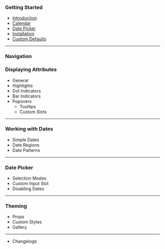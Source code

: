 ### Getting Started

* [Introduction](README.md#introduction)
* [Calendar](README.md#calendar)
* [Date Picker](README.md#date-picker)
* [Installation](README.md#installation)
* [Custom Defaults](README.md#custom-defaults)

---

### Navigation

### Displaying Attributes
  * General
  * Highlights
  * Dot Indicators
  * Bar Indicators
  * Popovers
    * Tooltips
    * Custom Slots

---

### Working with Dates
  * Simple Dates
  * Date Regions
  * Date Patterns

---

### Date Picker
* Selection Modes
* Custom Input Slot
* Disabling Dates

---

### Theming
  * Props
  * Custom Styles
  * Gallery

---

* Changelogs
